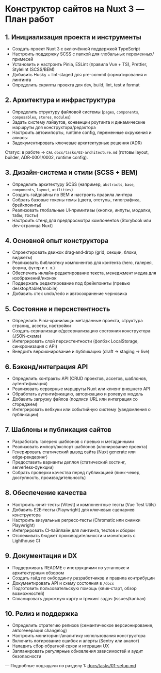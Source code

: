﻿# Конструктор сайтов на Nuxt 3 — План работ

## 1. Инициализация проекта и инструменты

- Создать проект Nuxt 3 с включённой поддержкой TypeScript
- Настроить поддержку SCSS с папкой для глобальных переменных/примесей
- Установить и настроить Pinia, ESLint (правила Vue + TS), Prettier, Stylelint (SCSS/BEM)
- Добавить Husky + lint-staged для pre-commit форматирования и линтинга
- Определить скрипты проекта для dev, build, lint, test и format

## 2. Архитектура и инфраструктура

- Определить структуру файловой системы (`pages`, `components`, `composables`, `stores`, `modules`)
- Задать систему лэйаутов, конвенции роутинга и динамические маршруты для конструктора/редактора
- Настроить автоимпорты, runtime config, переменные окружения и алиасы
- Задокументировать ключевые архитектурные решения (ADR)

Статус: в работе → см. `docs/tasks/02-architecture.md` (готовы layout, builder, ADR-0001/0002, runtime config).


## 3. Дизайн‑система и стили (SCSS + BEM)

- Определить архитектуру SCSS (например, `abstracts`, `base`, `components`, `layout`, `utilities`)
- Создать гайдлайны по BEM и настроить правила линтера
- Собрать базовые токены темы (цвета, отступы, типографика, брейкпоинты)
- Реализовать глобальные UI‑примитивы (кнопки, инпуты, модалки, табы, тосты)
- Настроить стенд для предпросмотра компонентов (Storybook или dev‑страница Nuxt)

## 4. Основной опыт конструктора

- Спроектировать движок drag‑and‑drop (grid, секции, блоки, виджеты)
- Реализовать библиотеку компонентов для контента (hero, галерея, форма, футер и т. п.)
- Обеспечить инлайн‑редактирование текста, менеджмент медиа для изображений/иконок
- Поддержать редактирование под брейкпоинты (превью desktop/tablet/mobile)
- Добавить стек undo/redo и автосохранение черновика

## 5. Состояние и персистентность

- Определить Pinia‑хранилища: метаданные проекта, структура страниц, ассеты, настройки
- Создать сериализацию/десериализацию состояния конструктора (JSON‑схема)
- Интегрировать слой персистентности (фолбэк LocalStorage, синхронизация с API)
- Внедрить версионирование и публикацию (draft → staging → live)

## 6. Бэкенд/интеграция API

- Определить контракты API (CRUD проектов, ассетов, шаблонов, аутентификация)
- Реализовать серверные маршруты Nuxt или клиент внешнего API
- Обработать аутентификацию, авторизацию и ролевую модель
- Добавить загрузку файлов (подписи URL или интеграция со стореджем)
- Интегрировать вебхуки или событийную систему (уведомления о публикации)

## 7. Шаблоны и публикация сайтов

- Разработать галерею шаблонов с превью и метаданными
- Реализовать импорт/экспорт шаблонов (клонирование проекта)
- Генерировать статический вывод сайта (Nuxt generate или edge‑рендеринг)
- Предоставить варианты деплоя (статический хостинг, serverless‑функции)
- Собрать проверки качества перед публикацией (линк‑чекер, доступность, производительность)

## 8. Обеспечение качества

- Настроить юнит‑тесты (Vitest) и компонентные тесты (Vue Test Utils)
- Добавить E2E‑тесты (Playwright) для ключевых сценариев конструктора
- Настроить визуальные регресс‑тесты (Chromatic или снимки Playwright)
- Интегрировать CI‑пайплайн для линтинга, тестов и сборки
- Отслеживать бюджет производительности и мониторить с Lighthouse CI

## 9. Документация и DX

- Поддерживать README с инструкциями по установке и архитектурным обзором
- Создать гайд по онбордингу разработчиков и правила контрибуции
- Документировать API и схему состояния в `/docs`
- Подготовить пользовательскую помощь (квик‑старт, обзор возможностей)
- Спланировать дорожную карту и трекинг задач (issues/kanban)

## 10. Релиз и поддержка

- Определить стратегию релизов (семантическое версионирование, автогенерация changelog)
- Настроить мониторинг/аналитику использования конструктора
- Включить логирование ошибок и алерты (Sentry или аналог)
- Наладить сбор обратной связи и итерации UX
- Запланировать регулярные обновления зависимостей и аудит безопасности

—
Подробные подзадачи по разделу 1: [docs/tasks/01-setup.md](./tasks/01-setup.md)

